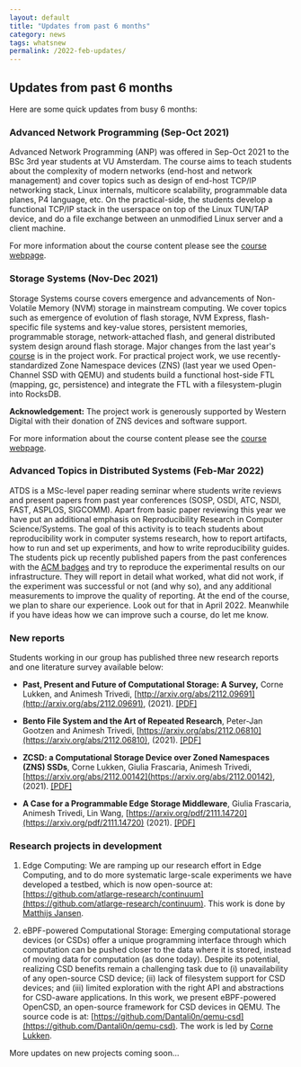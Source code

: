 ```yaml
---
layout: default
title: "Updates from past 6 months"
category: news
tags: whatsnew
permalink: /2022-feb-updates/
---
```


## Updates from past 6 months

Here are some quick updates from busy 6 months: 

### Advanced Network Programming (Sep-Oct 2021) 
Advanced Network Programming (ANP) was offered in Sep-Oct 2021 to the BSc 3rd year students at VU Amsterdam. The course aims to teach students about the complexity of modern networks (end-host and network management) and cover topics such as design of end-host TCP/IP networking stack, Linux internals, multicore scalability, programmable data planes, P4 language, etc. On the practical-side, the students develop a functional TCP/IP stack in the userspace on top of the Linux TUN/TAP device, and do a file exchange between an unmodified Linux server and a client machine. 

For more information about the course content please see the [course webpage](/course-anp/).

### Storage Systems (Nov-Dec 2021) 
Storage Systems course covers emergence and advancements of Non-Volatile Memory (NVM) storage in mainstream computing. We cover topics such as emergence of evolution of flash storage, NVM Express, flash-specific file systems and key-value stores, persistent memories, programmable storage, network-attached flash, and general distributed system design around flash storage. Major changes from the last year's [course](/2020-stosys-slides/) is in the project work. For practical project work, we use recently-standardized Zone Namespace devices (ZNS) (last year we used Open-Channel SSD with QEMU) and students build a functional host-side FTL (mapping, gc, persistence) and integrate the FTL with a filesystem-plugin into RocksDB. 

**Acknowledgement:** The project work is generously supported by Western Digital with their donation of ZNS devices and software support. 

For more information about the course content please see the [course webpage](/course-stosys/).

### Advanced Topics in Distributed Systems (Feb-Mar 2022) 
ATDS is a MSc-level paper reading seminar where students write reviews and present papers from past year conferences (SOSP, OSDI, ATC, NSDI, FAST, ASPLOS, SIGCOMM). 
Apart from basic paper reviewing this year we have put an additional emphasis on Reproducibility Research in Computer Science/Systems. The goal of this activity is to teach students about reproducibility work in computer systems research, how to report artifacts, how to run and set up experiments, and how to write reproducibility guides. The students pick up recently published papers from the past conferences with the [ACM badges](https://www.acm.org/publications/policies/artifact-review-and-badging-current) and try to reproduce the experimental results on our infrastructure. They will report in detail what worked, what did not work, if the experiment was successful or not (and why so), and any additional measurements to improve the quality of reporting. At the end of the course, we plan to share our experience. Look out for that in April 2022. Meanwhile if you have ideas how we can improve such a course, do let me know. 

### New reports 
Students working in our group has published three new research reports and one literature survey available below: 
  * **Past, Present and Future of Computational Storage: A Survey,** Corne Lukken, and Animesh Trivedi, [http://arxiv.org/abs/2112.09691](http://arxiv.org/abs/2112.09691), (2021). [[PDF]](https://arxiv.org/pdf/2112.09691.pdf)

  * **Bento File System and the Art of Repeated Research**, Peter-Jan Gootzen and Animesh Trivedi, [https://arxiv.org/abs/2112.06810](https://arxiv.org/abs/2112.06810), (2021). [[PDF]](https://arxiv.org/pdf/2112.06810.pdf)

  * **ZCSD: a Computational Storage Device over Zoned Namespaces (ZNS) SSDs**, Corne Lukken, Giulia Frascaria, Animesh Trivedi, [https://arxiv.org/abs/2112.00142](https://arxiv.org/abs/2112.00142), (2021). [[PDF]](https://arxiv.org/pdf/2112.00142.pdf)
  
  * **A Case for a Programmable Edge Storage Middleware**, Giulia Frascaria, Animesh Trivedi, Lin Wang, [https://arxiv.org/pdf/2111.14720](https://arxiv.org/pdf/2111.14720) (2021). [[PDF]](https://arxiv.org/pdf/2111.14720.pdf)
  

### Research projects in development 

  1. Edge Computing: We are ramping up our research effort in Edge Computing, and to do more systematic large-scale experiments we have developed a testbed, which is now open-source at: [https://github.com/atlarge-research/continuum](https://github.com/atlarge-research/continuum). This work is done by [Matthijs Jansen](https://atlarge-research.com/mjansen/). 

  2. eBPF-powered Computational Storage: Emerging computational storage devices (or CSDs) offer a unique programming interface through which computation can be pushed closer to the data where it is stored, instead of moving data for computation (as done today). Despite its potential, realizing CSD benefits remain a challenging task due to (i) unavailability of any open-source CSD device; (ii) lack of filesystem support for CSD devices; and (iii) limited exploration with the right API and abstractions for CSD-aware applications. In this work, we present eBPF-powered OpenCSD, an open-source framework for CSD devices in QEMU. The source code is at: [https://github.com/Dantali0n/qemu-csd](https://github.com/Dantali0n/qemu-csd). The work is led by [Corne Lukken](https://github.com/Dantali0n).

More updates on new projects coming soon… 
